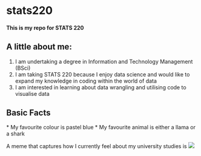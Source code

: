 # stats220
<h4>This is my repo for STATS 220</h4>

<h2>A little about me:</h2>

1. I am undertaking a degree in Information and Technology Management (BSci)
2. I am taking STATS 220 because I enjoy data science and would like to expand my knowledge in coding within the world of data
3. I am interested in learning about data wrangling and utilising code to visualise data

<h2>Basic Facts</h2>
* My favourite colour is pastel blue
* My favourite animal is either a llama or a shark

A meme that captures how I currently feel about my university studies is ![](https://c.tenor.com/2Q2vioFDFEoAAAAd/tenor.gif)
